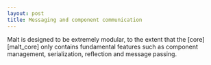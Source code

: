 ```yaml
---
layout: post
title: Messaging and component communication
---
```


Malt is designed to be extremely modular, to the extent that the [core][malt_core] only contains fundamental features 
such as component management, serialization, reflection and message passing. 
